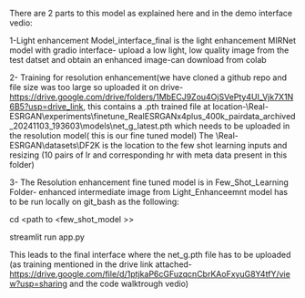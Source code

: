 There are 2 parts to this model as explained here and in the demo interface vedio:

1-Light enhancement Model_interface_final is the light enhancement MIRNet model with gradio interface- upload a low light, low quality image from the test datset and obtain an enhanced image-can download from colab

2- Training for resolution enhancement(we have cloned a github repo and file size was too large so uploaded it on drive- https://drive.google.com/drive/folders/1MbECJ9Zou4OjSVePty4UI_Vjk7X1N6B5?usp=drive_link, this contains a .pth trained file at location-\Real-ESRGAN\experiments\finetune_RealESRGANx4plus_400k_pairdata_archived_20241103_193603\models\net_g_latest.pth which needs to be uploaded in the resolution model( this is our fine tuned model)
The \Real-ESRGAN\datasets\DF2K is the location to the few shot learning inputs and resizing (10 pairs of lr and corresponding hr with meta data present in this folder)

3- The Resolution enhancement fine tuned model is in Few_Shot_Learning Folder- enhanced intermediate image from Light_Enhanceemnt model has to be run locally on git_bash as the following:

cd  <path to <few_shot_model >>

streamlit run app.py

This leads to the final interface where the net_g.pth file has to be uploaded (as training mentioned in the drive link attached-https://drive.google.com/file/d/1ptjkaP6cGFuzqcnCbrKAoFxyuG8Y4tfY/view?usp=sharing and the code walktrough vedio)

